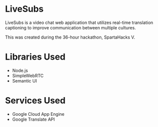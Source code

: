# LiveSubs
LiveSubs is a video chat web application that utilizes real-time translation captioning to improve communication between multiple cultures.

This was created during the 36-hour hackathon, SpartaHacks V.

# Libraries Used
- Node.js
- SimpleWebRTC
- Semantic UI

# Services Used
- Google Cloud App Engine
- Google Translate API